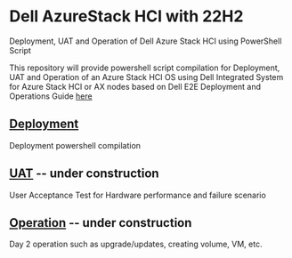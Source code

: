 # Dell AzureStack HCI with 22H2
Deployment, UAT and Operation of Dell Azure Stack HCI using PowerShell Script

This repository will provide powershell script compilation for Deployment, UAT and Operation of an Azure Stack HCI OS using Dell Integrated System for Azure Stack HCI or AX nodes based on Dell E2E Deployment and Operations Guide [here]( https://infohub.delltechnologies.com/t/e2e-deployment-and-operations-guide-with-scalable-networking-microsoft-hci-solutions-from-dell-technologies-1/)

## [Deployment](Deployment)
Deployment powershell compilation
## [UAT](UAT) -- under construction
User Acceptance Test for Hardware performance and failure scenario
## [Operation](Operation) -- under construction
Day 2 operation such as upgrade/updates, creating volume, VM, etc.
